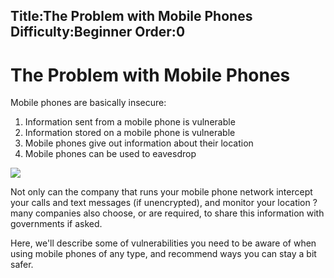 Title:The Problem with Mobile Phones
Difficulty:Beginner
Order:0
---
<h1>The Problem with Mobile Phones</h1><p>Mobile phones are basically insecure:</p><p><ol><li>Information sent from a mobile phone is vulnerable</li><li>Information stored on a mobile phone is vulnerable</li><li>Mobile phones give out information about their location</li><li>Mobile phones can be used to eavesdrop</li></ol></p><img src="mobile1.png"><p>Not only can the company that runs your mobile phone network intercept your calls and text messages (if unencrypted), and monitor your location ? many companies also choose, or are required, to share this information with governments if asked.</p><p>Here, we'll describe some of vulnerabilities you need to be aware of when using mobile phones of any type, and recommend ways you can stay a bit safer.</p>